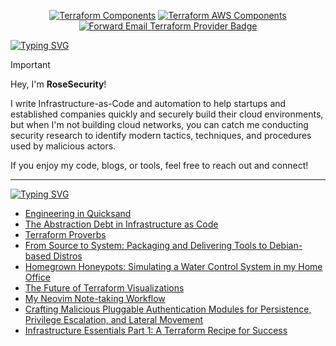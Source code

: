 <p align="center">
  <a href="https://github.com/cloudposse-terraform-components" title="Terraform Components"><img src="https://img.shields.io/badge/Terraform_Components-5C4EE6.svg?style=for-the-badge" alt="Terraform Components"></a>
  <a href="https://rosesecurity.dev/" title="Development Blog"><img
src="https://img.shields.io/badge/Development_Blog-1d1d1d.svg?style=for-the-badge" alt="Terraform AWS Components"></a>
  <a href="https://github.com/forwardemail/terraform-provider-forwardemail" title="Forward Email Terraform Provider">
  <img 
    src="https://img.shields.io/badge/Forward_Email_Terraform_Provider-blue.svg?style=for-the-badge" 
    alt="Forward Email Terraform Provider Badge">
</a>
</p>

[![Typing SVG](https://readme-typing-svg.demolab.com?font=IBM+Plex+Mono&weight=500&size=30&duration=6000&pause=1000&color=F7F7F7&width=435&lines=About+Me%3A)](https://git.io/typing-svg)

> [!IMPORTANT]
> Hey, I'm **RoseSecurity**!
>
> I write Infrastructure-as-Code and automation to help startups and established companies quickly and securely build their cloud environments, but when I'm not building cloud networks, you can catch me conducting security research to identify modern tactics, techniques, and procedures used by malicious actors.
> 
> If you enjoy my code, blogs, or tools, feel free to reach out and connect!

---

[![Typing SVG](https://readme-typing-svg.demolab.com?font=IBM+Plex+Mono&weight=500&size=30&duration=6000&pause=1000&color=F7F7F7&width=435&lines=Development+Blog%3A)](https://git.io/typing-svg)

<!-- BLOG-POST-LIST:START -->
- [Engineering in Quicksand](https://rosesecurity.dev/blog/2025/03/12/engineering-in-quicksand)
- [The Abstraction Debt in Infrastructure as Code](https://rosesecurity.dev/blog/2025/03/06/the-abstraction-debt-in-iac)
- [Terraform Proverbs](https://rosesecurity.dev/blog/2024/11/24/terraform-proverbs)
- [From Source to System: Packaging and Delivering Tools to Debian-based Distros](https://rosesecurity.dev/blog/2024/09/15/from-source-to-system-on-debian)
- [Homegrown Honeypots: Simulating a Water Control System in my Home Office](https://rosesecurity.dev/blog/2024/08/28/homegrown-honeypots)
- [The Future of Terraform Visualizations](https://rosesecurity.dev/blog/2024/07/29/the-future-of-terraform-visualizations)
- [My Neovim Note-taking Workflow](https://rosesecurity.dev/blog/2024/07/26/my-vim-note-taking-workflow)
- [Crafting Malicious Pluggable Authentication Modules for Persistence, Privilege Escalation, and Lateral Movement](https://rosesecurity.dev/blog/2024/07/25/crafting-malicious-pluggable-authentication-modules)
- [Infrastructure Essentials Part 1: A Terraform Recipe for Success](https://rosesecurity.dev/blog/2024/06/28/infrastructure-essentials-part-1)
<!-- BLOG-POST-LIST:END -->
